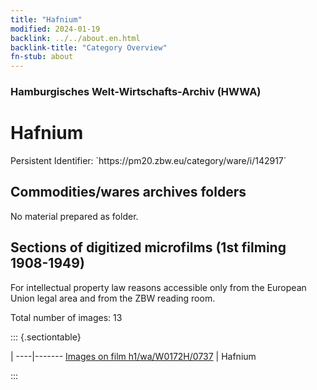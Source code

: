 ```yaml
---
title: "Hafnium"
modified: 2024-01-19
backlink: ../../about.en.html
backlink-title: "Category Overview"
fn-stub: about
---
```


### Hamburgisches Welt-Wirtschafts-Archiv (HWWA)

# Hafnium

<div class="hint">Persistent Identifier: `https://pm20.zbw.eu/category/ware/i/142917`</div>







## Commodities/wares archives folders





No material prepared as folder.



<a id="filmsections" />

## Sections of digitized microfilms (1st filming 1908-1949)

<p>For intellectual property law reasons accessible only from the European Union legal area and from the ZBW reading room.</p>



<p>Total number of images: 13</p>




::: {.sectiontable}

 | 
----|-------
<a class="btn" href="https://pm20.zbw.eu/film/h1/wa/W0172H/0737" rel="nofollow">Images on film h1/wa/W0172H/0737</a> | Hafnium


:::
















